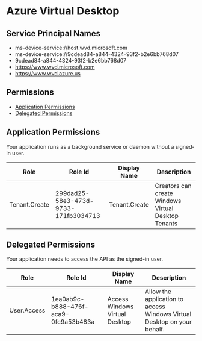 # Azure Virtual Desktop
## Service Principal Names
- ms-device-service://host.wvd.microsoft.com
- ms-device-service://9cdead84-a844-4324-93f2-b2e6bb768d07
- 9cdead84-a844-4324-93f2-b2e6bb768d07
- https://www.wvd.microsoft.com
- https://www.wvd.azure.us

 ## Permissions
- [Application Permissions](#application-permissions)
- [Delegated Permissions](#delegated-permissions)

## Application Permissions
Your application runs as a background service or daemon without a signed-in user.

| Role | Role Id | Display Name | Description |
|---|---|---|---|
| Tenant.Create | 299dad25-58e3-473d-9733-171fb3034713 | Tenant.Create | Creators can create Windows Virtual Desktop Tenants |

## Delegated Permissions
Your application needs to access the API as the signed-in user. 

| Role | Role Id | Display Name | Description |
|---|---|---|---|
| User.Access | 1ea0ab9c-b888-476f-aca9-0fc9a53b483a | Access Windows Virtual Desktop | Allow the application to access Windows Virtual Desktop on your behalf. |

